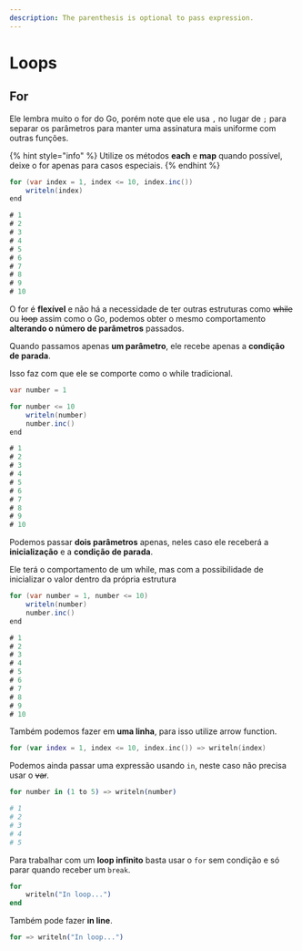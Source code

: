 ```yaml
---
description: The parenthesis is optional to pass expression.
---
```


# Loops

## For

Ele lembra muito o for do Go, porém note que ele usa `,` no lugar de `;` para separar os parâmetros para manter uma assinatura mais uniforme com outras funções.

{% hint style="info" %}
Utilize os métodos **each** e **map** quando possível, deixe o for apenas para casos especiais.
{% endhint %}

```csharp
for (var index = 1, index <= 10, index.inc())
    writeln(index)
end

# 1
# 2
# 3
# 4
# 5
# 6
# 7
# 8
# 9
# 10
```



O for é **flexível** e não há a necessidade de ter outras estruturas como ~~while~~ ou ~~loop~~ assim como o Go, podemos obter o mesmo comportamento **alterando o número de parâmetros** passados.

Quando passamos apenas **um parâmetro**, ele recebe apenas a **condição de parada**.

Isso faz com que ele se comporte como o while tradicional.

```csharp
var number = 1

for number <= 10
    writeln(number)
    number.inc()
end

# 1
# 2
# 3
# 4
# 5
# 6
# 7
# 8
# 9
# 10
```



Podemos passar **dois parâmetros** apenas, neles caso ele receberá a **inicialização** e a **condição de parada**.

Ele terá o comportamento de um while, mas com a possibilidade de inicializar o valor dentro da própria estrutura

```csharp
for (var number = 1, number <= 10)
    writeln(number)
    number.inc()
end

# 1
# 2
# 3
# 4
# 5
# 6
# 7
# 8
# 9
# 10
```



Também podemos fazer em **uma linha**, para isso utilize arrow function.

```kotlin
for (var index = 1, index <= 10, index.inc()) => writeln(index)
```



Podemos ainda passar uma expressão usando `in`, neste caso não precisa usar o ~~var~~.

```elixir
for number in (1 to 5) => writeln(number)

# 1
# 2
# 3
# 4
# 5
```



Para trabalhar com um **loop infinito** basta usar o `for` sem condição e só parar quando receber um `break`.

```elixir
for
    writeln("In loop...")
end
```



Também pode fazer **in line**.

```elixir
for => writeln("In loop...")
```
